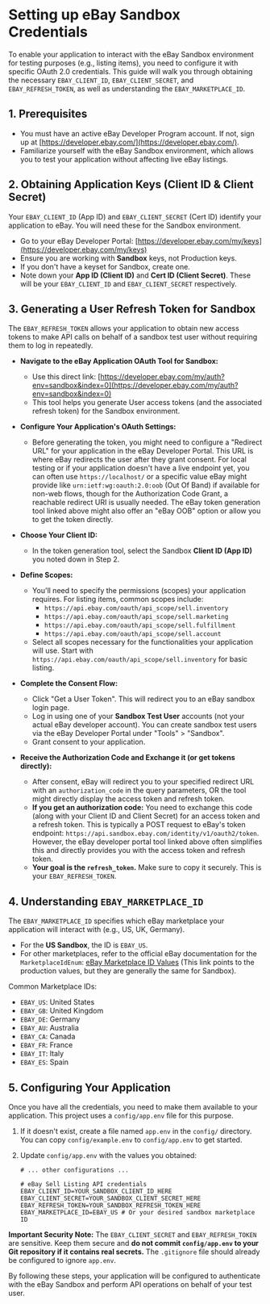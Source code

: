 # Setting up eBay Sandbox Credentials

To enable your application to interact with the eBay Sandbox environment for testing purposes (e.g., listing items), you need to configure it with specific OAuth 2.0 credentials. This guide will walk you through obtaining the necessary `EBAY_CLIENT_ID`, `EBAY_CLIENT_SECRET`, and `EBAY_REFRESH_TOKEN`, as well as understanding the `EBAY_MARKETPLACE_ID`.

## 1. Prerequisites

*   You must have an active eBay Developer Program account. If not, sign up at [https://developer.ebay.com/](https://developer.ebay.com/).
*   Familiarize yourself with the eBay Sandbox environment, which allows you to test your application without affecting live eBay listings.

## 2. Obtaining Application Keys (Client ID & Client Secret)

Your `EBAY_CLIENT_ID` (App ID) and `EBAY_CLIENT_SECRET` (Cert ID) identify your application to eBay. You will need these for the Sandbox environment.

*   Go to your eBay Developer Portal: [https://developer.ebay.com/my/keys](https://developer.ebay.com/my/keys)
*   Ensure you are working with **Sandbox** keys, not Production keys.
*   If you don't have a keyset for Sandbox, create one.
*   Note down your **App ID (Client ID)** and **Cert ID (Client Secret)**. These will be your `EBAY_CLIENT_ID` and `EBAY_CLIENT_SECRET` respectively.

## 3. Generating a User Refresh Token for Sandbox

The `EBAY_REFRESH_TOKEN` allows your application to obtain new access tokens to make API calls on behalf of a sandbox test user without requiring them to log in repeatedly.

*   **Navigate to the eBay Application OAuth Tool for Sandbox:**
    *   Use this direct link: [https://developer.ebay.com/my/auth?env=sandbox&index=0](https://developer.ebay.com/my/auth?env=sandbox&index=0)
    *   This tool helps you generate User access tokens (and the associated refresh token) for the Sandbox environment.

*   **Configure Your Application's OAuth Settings:**
    *   Before generating the token, you might need to configure a "Redirect URL" for your application in the eBay Developer Portal. This URL is where eBay redirects the user after they grant consent. For local testing or if your application doesn't have a live endpoint yet, you can often use `https://localhost/` or a specific value eBay might provide like `urn:ietf:wg:oauth:2.0:oob` (Out Of Band) if available for non-web flows, though for the Authorization Code Grant, a reachable redirect URI is usually needed. The eBay token generation tool linked above might also offer an "eBay OOB" option or allow you to get the token directly.

*   **Choose Your Client ID:**
    *   In the token generation tool, select the Sandbox **Client ID (App ID)** you noted down in Step 2.

*   **Define Scopes:**
    *   You'll need to specify the permissions (scopes) your application requires. For listing items, common scopes include:
        *   `https://api.ebay.com/oauth/api_scope/sell.inventory`
        *   `https://api.ebay.com/oauth/api_scope/sell.marketing`
        *   `https://api.ebay.com/oauth/api_scope/sell.fulfillment`
        *   `https://api.ebay.com/oauth/api_scope/sell.account`
    *   Select all scopes necessary for the functionalities your application will use. Start with `https://api.ebay.com/oauth/api_scope/sell.inventory` for basic listing.

*   **Complete the Consent Flow:**
    *   Click "Get a User Token". This will redirect you to an eBay sandbox login page.
    *   Log in using one of your **Sandbox Test User** accounts (not your actual eBay developer account). You can create sandbox test users via the eBay Developer Portal under "Tools" > "Sandbox".
    *   Grant consent to your application.

*   **Receive the Authorization Code and Exchange it (or get tokens directly):**
    *   After consent, eBay will redirect you to your specified redirect URL with an `authorization_code` in the query parameters, OR the tool might directly display the access token and refresh token.
    *   **If you get an authorization code:** You need to exchange this code (along with your Client ID and Client Secret) for an access token and a refresh token. This is typically a POST request to eBay's token endpoint: `https://api.sandbox.ebay.com/identity/v1/oauth2/token`. However, the eBay developer portal tool linked above often simplifies this and directly provides you with the access token and refresh token.
    *   **Your goal is the `refresh_token`.** Make sure to copy it securely. This is your `EBAY_REFRESH_TOKEN`.

## 4. Understanding `EBAY_MARKETPLACE_ID`

The `EBAY_MARKETPLACE_ID` specifies which eBay marketplace your application will interact with (e.g., US, UK, Germany).

*   For the **US Sandbox**, the ID is `EBAY_US`.
*   For other marketplaces, refer to the official eBay documentation for the `MarketplaceIdEnum`: [eBay Marketplace ID Values](https://developer.ebay.com/api-docs/sell/account/types/ba:MarketplaceIdEnum) (This link points to the production values, but they are generally the same for Sandbox).

Common Marketplace IDs:
*   `EBAY_US`: United States
*   `EBAY_GB`: United Kingdom
*   `EBAY_DE`: Germany
*   `EBAY_AU`: Australia
*   `EBAY_CA`: Canada
*   `EBAY_FR`: France
*   `EBAY_IT`: Italy
*   `EBAY_ES`: Spain

## 5. Configuring Your Application

Once you have all the credentials, you need to make them available to your application. This project uses a `config/app.env` file for this purpose.

1.  If it doesn't exist, create a file named `app.env` in the `config/` directory. You can copy `config/example.env` to `config/app.env` to get started.
2.  Update `config/app.env` with the values you obtained:

    ```env
    # ... other configurations ...

    # eBay Sell Listing API credentials
    EBAY_CLIENT_ID=YOUR_SANDBOX_CLIENT_ID_HERE
    EBAY_CLIENT_SECRET=YOUR_SANDBOX_CLIENT_SECRET_HERE
    EBAY_REFRESH_TOKEN=YOUR_SANDBOX_REFRESH_TOKEN_HERE
    EBAY_MARKETPLACE_ID=EBAY_US # Or your desired sandbox marketplace ID
    ```

**Important Security Note:** The `EBAY_CLIENT_SECRET` and `EBAY_REFRESH_TOKEN` are sensitive. Keep them secure and **do not commit `config/app.env` to your Git repository if it contains real secrets.** The `.gitignore` file should already be configured to ignore `app.env`.

By following these steps, your application will be configured to authenticate with the eBay Sandbox and perform API operations on behalf of your test user.

